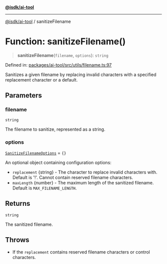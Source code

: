 [**@isdk/ai-tool**](../README.md)

***

[@isdk/ai-tool](../globals.md) / sanitizeFilename

# Function: sanitizeFilename()

> **sanitizeFilename**(`filename`, `options`): `string`

Defined in: [packages/ai-tool/src/utils/filename.ts:97](https://github.com/isdk/ai-tool.js/blob/c084189f913fb955b91b492de68bd07ce78f8c82/src/utils/filename.ts#L97)

Sanitizes a given filename by replacing invalid characters with a specified replacement character or a default.

## Parameters

### filename

`string`

The filename to sanitize, represented as a string.

### options

[`SanitizeFilenameOptions`](../interfaces/SanitizeFilenameOptions.md) = `{}`

An optional object containing configuration options:
  - `replacement` {string} - The character to replace invalid characters with. Default is '!'. Cannot contain reserved filename characters.
  - `maxLength` {number} - The maximum length of the sanitized filename. Default is `MAX_FILENAME_LENGTH`.

## Returns

`string`

The sanitized filename.

## Throws

- If the `replacement` contains reserved filename characters or control characters.
